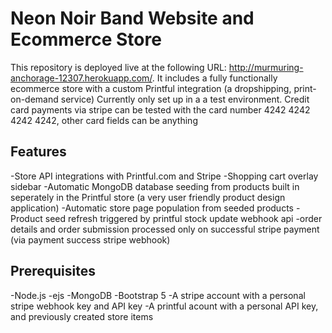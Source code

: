# Neon Noir Band Website and Ecommerce Store

This repository is deployed live at the following URL: http://murmuring-anchorage-12307.herokuapp.com/.
It includes a fully functionally ecommerce store with a custom Printful integration (a dropshipping, print-on-demand service)
Currently only set up in a a test environment. Credit card payments via stripe can be tested with the card number 4242 4242 4242 4242, other card fields can be anything

## Features

-Store API integrations with Printful.com and Stripe
-Shopping cart overlay sidebar
-Automatic MongoDB database seeding from products built in seperately in the Printful store (a very user friendly product design application)
-Automatic store page population from seeded products
-Product seed refresh triggered by printful stock update webhook api
-order details and order submission processed only on successful stripe payment (via payment success stripe webhook)

## Prerequisites

 -Node.js
 -ejs
 -MongoDB
 -Bootstrap 5
 -A stripe account with a personal stripe webhook key and API key
 -A printful acount with a personal API key, and previously created store items
 
 

